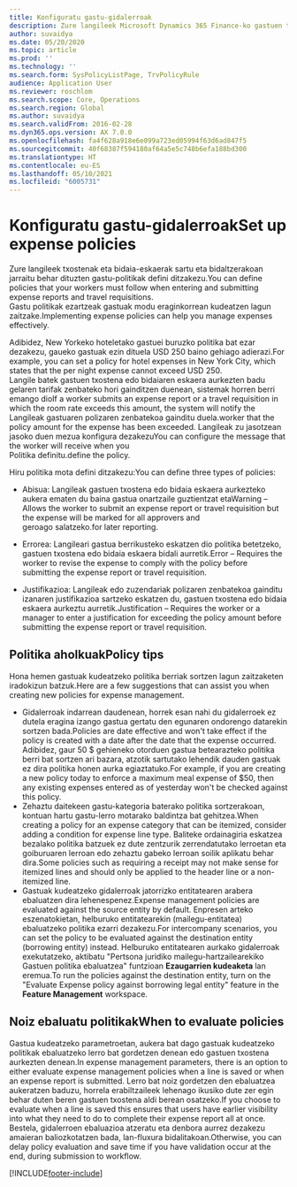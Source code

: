 ```yaml
---
title: Konfiguratu gastu-gidalerroak
description: Zure langileek Microsoft Dynamics 365 Finance-ko gastuen txostenak eta bidaia-eskaerak sartu eta bidaltzerakoan jarraitu behar dituzten gastu-politikak konfigura ditzakezu.
author: suvaidya
ms.date: 05/20/2020
ms.topic: article
ms.prod: ''
ms.technology: ''
ms.search.form: SysPolicyListPage, TrvPolicyRule
audience: Application User
ms.reviewer: roschlom
ms.search.scope: Core, Operations
ms.search.region: Global
ms.author: suvaidya
ms.search.validFrom: 2016-02-28
ms.dyn365.ops.version: AX 7.0.0
ms.openlocfilehash: fa4f628a918e6e099a723ed05994f63d6ad847f5
ms.sourcegitcommit: 40f68387f594180af64a5e5c748b6efa188bd300
ms.translationtype: HT
ms.contentlocale: eu-ES
ms.lasthandoff: 05/10/2021
ms.locfileid: "6005731"
---
```

# <a name="set-up-expense-policies"></a><span data-ttu-id="5b380-103">Konfiguratu gastu-gidalerroak</span><span class="sxs-lookup"><span data-stu-id="5b380-103">Set up expense policies</span></span>

<span data-ttu-id="5b380-104">Zure langileek txostenak eta bidaia-eskaerak sartu eta bidaltzerakoan jarraitu behar dituzten gastu-politikak defini ditzakezu.</span><span class="sxs-lookup"><span data-stu-id="5b380-104">You can define policies that your workers must follow when entering and submitting expense reports and travel requisitions.</span></span>         
<span data-ttu-id="5b380-105">Gastu politikak ezartzeak gastuak modu eraginkorrean kudeatzen lagun zaitzake.</span><span class="sxs-lookup"><span data-stu-id="5b380-105">Implementing expense policies can help you manage expenses effectively.</span></span>         

<span data-ttu-id="5b380-106">Adibidez, New Yorkeko hoteletako gastuei buruzko politika bat ezar dezakezu, gaueko gastuak ezin dituela USD 250 baino gehiago adierazi.</span><span class="sxs-lookup"><span data-stu-id="5b380-106">For example, you can set a policy for hotel expenses in New York City, which states that the per night expense cannot exceed USD 250.</span></span>       
<span data-ttu-id="5b380-107">Langile batek gastuen txostena edo bidaiaren eskaera aurkezten badu gelaren tarifak zenbateko hori gainditzen duenean, sistemak horren berri emango dio</span><span class="sxs-lookup"><span data-stu-id="5b380-107">If a worker submits an expense report or a travel requisition in which the room rate exceeds this amount, the system will notify the</span></span>        
<span data-ttu-id="5b380-108">Langileak gastuaren polizaren zenbatekoa gainditu duela.</span><span class="sxs-lookup"><span data-stu-id="5b380-108">worker that the policy amount for the expense has been exceeded.</span></span> <span data-ttu-id="5b380-109">Langileak zu jasotzean jasoko duen mezua konfigura dezakezu</span><span class="sxs-lookup"><span data-stu-id="5b380-109">You can configure the message that the worker will receive when you</span></span>        
<span data-ttu-id="5b380-110">Politika definitu.</span><span class="sxs-lookup"><span data-stu-id="5b380-110">define the policy.</span></span>      
        
<span data-ttu-id="5b380-111">Hiru politika mota defini ditzakezu:</span><span class="sxs-lookup"><span data-stu-id="5b380-111">You can define three types of policies:</span></span>         
        
- <span data-ttu-id="5b380-112">Abisua: Langileak gastuen txostena edo bidaia eskaera aurkezteko aukera ematen du baina gastua onartzaile guztientzat eta</span><span class="sxs-lookup"><span data-stu-id="5b380-112">Warning – Allows the worker to submit an expense report or travel requisition but the expense will be marked for all approvers and</span></span>        
  <span data-ttu-id="5b380-113">geroago salatzeko.</span><span class="sxs-lookup"><span data-stu-id="5b380-113">for later reporting.</span></span>        

- <span data-ttu-id="5b380-114">Errorea: Langileari gastua berrikusteko eskatzen dio politika betetzeko, gastuen txostena edo bidaia eskaera bidali aurretik.</span><span class="sxs-lookup"><span data-stu-id="5b380-114">Error – Requires the worker to revise the expense to comply with the policy before submitting the expense report or travel requisition.</span></span>       
 
 - <span data-ttu-id="5b380-115">Justifikazioa: Langileak edo zuzendariak polizaren zenbatekoa gainditu izanaren justifikazioa sartzeko eskatzen du, gastuen txostena edo bidaia eskaera aurkeztu aurretik.</span><span class="sxs-lookup"><span data-stu-id="5b380-115">Justification – Requires the worker or a manager to enter a justification for exceeding the policy amount before submitting the expense report or travel requisition.</span></span>        

## <a name="policy-tips"></a><span data-ttu-id="5b380-116">Politika aholkuak</span><span class="sxs-lookup"><span data-stu-id="5b380-116">Policy tips</span></span>
<span data-ttu-id="5b380-117">Hona hemen gastuak kudeatzeko politika berriak sortzen lagun zaitzaketen iradokizun batzuk.</span><span class="sxs-lookup"><span data-stu-id="5b380-117">Here are a few suggestions that can assist you when creating new policies for expense management.</span></span> 
* <span data-ttu-id="5b380-118">Gidalerroak indarrean daudenean, horrek esan nahi du gidalerroek ez dutela eragina izango gastua gertatu den egunaren ondorengo datarekin sortzen bada.</span><span class="sxs-lookup"><span data-stu-id="5b380-118">Policies are date effective and won't take effect if the policy is created with a date after the date that the expense occurred.</span></span> <span data-ttu-id="5b380-119">Adibidez, gaur 50 $ gehieneko otorduen gastua betearazteko politika berri bat sortzen ari bazara, atzotik sartutako lehendik dauden gastuak ez dira politika honen aurka egiaztatuko.</span><span class="sxs-lookup"><span data-stu-id="5b380-119">For example, if you are creating a new policy today to enforce a maximum meal expense of $50, then any existing expenses entered as of yesterday won't be checked against this policy.</span></span>
* <span data-ttu-id="5b380-120">Zehaztu daitekeen gastu-kategoria baterako politika sortzerakoan, kontuan hartu gastu-lerro motarako baldintza bat gehitzea.</span><span class="sxs-lookup"><span data-stu-id="5b380-120">When creating a policy for an expense category that can be itemized, consider adding a condition for expense line type.</span></span> <span data-ttu-id="5b380-121">Baliteke ordainagiria eskatzea bezalako politika batzuek ez dute zentzurik zerrendatutako lerroetan eta goiburuaren lerroan edo zehaztu gabeko lerroan soilik aplikatu behar dira.</span><span class="sxs-lookup"><span data-stu-id="5b380-121">Some policies such as requiring a receipt may not make sense for itemized lines and should only be applied to the header line or a non-itemized line.</span></span> 
* <span data-ttu-id="5b380-122">Gastuak kudeatzeko gidalerroak jatorrizko entitatearen arabera ebaluatzen dira lehenespenez.</span><span class="sxs-lookup"><span data-stu-id="5b380-122">Expense management policies are evaluated against the source entity by default.</span></span> <span data-ttu-id="5b380-123">Enpresen arteko eszenatokietan, helburuko entitatearekin (mailegu-entitatea) ebaluatzeko politika ezarri dezakezu.</span><span class="sxs-lookup"><span data-stu-id="5b380-123">For intercompany scenarios, you can set the policy to be evaluated against the destination entity (borrowing entity) instead.</span></span> <span data-ttu-id="5b380-124">Helburuko entitatearen aurkako gidalerroak exekutatzeko, aktibatu "Pertsona juridiko mailegu-hartzailearekiko Gastuen politika ebaluatzea" funtzioan **Ezaugarrien kudeaketa** lan eremua.</span><span class="sxs-lookup"><span data-stu-id="5b380-124">To run the policies against the destination entity, turn on the "Evaluate Expense policy against borrowing legal entity" feature in the **Feature Management** workspace.</span></span>

## <a name="when-to-evaluate-policies"></a><span data-ttu-id="5b380-125">Noiz ebaluatu politikak</span><span class="sxs-lookup"><span data-stu-id="5b380-125">When to evaluate policies</span></span>

<span data-ttu-id="5b380-126">Gastua kudeatzeko parametroetan, aukera bat dago gastuak kudeatzeko politikak ebaluatzeko lerro bat gordetzen denean edo gastuen txostena aurkezten denean.</span><span class="sxs-lookup"><span data-stu-id="5b380-126">In expense management parameters, there is an option to either evaluate expense management policies when a line is saved or when an expense report is submitted.</span></span> <span data-ttu-id="5b380-127">Lerro bat noiz gordetzen den ebaluatzea aukeratzen baduzu, horrela erabiltzaileek lehenago ikusiko dute zer egin behar duten beren gastuen txostena aldi berean osatzeko.</span><span class="sxs-lookup"><span data-stu-id="5b380-127">If you choose to evaluate when a line is saved this ensures that users have earlier visibility into what they need to do to complete their expense report all at once.</span></span> <span data-ttu-id="5b380-128">Bestela, gidalerroen ebaluazioa atzeratu eta denbora aurrez dezakezu amaieran baliozkotatzen bada, lan-fluxura bidalitakoan.</span><span class="sxs-lookup"><span data-stu-id="5b380-128">Otherwise, you can delay policy evaluation and save time if you have validation occur at the end, during submission to workflow.</span></span>


[!INCLUDE[footer-include](../includes/footer-banner.md)]